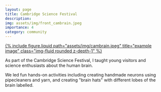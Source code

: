 ```yaml
---
layout: page
title: Cambridge Science Festival
description: 
img: assets/img/front_cambrain.jpeg
importance: 4
category: community
---
```

<div class="row justify-content-sm-center">
  <div class="col-sm-4 mt-3 mt-md-0">
    <a href="https://cambridgesciencefestival.org/" target="_blank" rel="noopener noreferrer">
      {% include figure.liquid path="assets/img/cambrain.jpeg" title="example image" class="img-fluid rounded z-depth-1" %}
    </a>
  </div>
</div>

As part of the Cambridge Science Festival, I taught young visitors and science enthusiasts about the human brain. 

We led fun hands-on activities including creating handmade neurons using pipecleaners and yarn, and creating "brain hats" with different lobes of the brain labelled.
